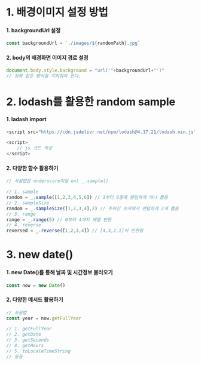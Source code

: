 # 1. 배경이미지 설정 방법

#### 1. backgroundUrl 설정

```javascript
const backgroundUrl = `./images/${randomPath}.jpg`
```

#### 2. body의 배경화면 이미지 경로 설정

```javascript
document.body.style.background = "url('"+backgroundUrl+"')"
// 위와 같은 양식을 지켜줘야 한다.
```



# 2. lodash를 활용한 random sample

#### 1. ladash import

```javascript
<script src="https://cdn.jsdelivr.net/npm/lodash@4.17.21/lodash.min.js"></script>

<script>
    // js 코드 작성
</script>
```

#### 2. 다양한 함수 활용하기

```javascript
// 사용법은 underscore이용 ex) _.sample()

// 1. sample
random = _.sample([1,2,3,4,5,6]) // 1부터 6중에 랜덤하게 하나 뽑음
// 2. sampleSize
random = _.sampleSize([1,2,3,4],2) // 주어진 숫자에서 랜덤하게 2개 뽑음
// 3. range
range = _.range(5) // 0부터 4까지 배열 반환
// 4. reverse
reversed = _.reverse([1,2,3,4]) // [4,3,2,1]이 반환됨
```

# 3. new date()

#### 1. new Date()를 통해 날짜 및 시간정보 불러오기

```javascript
const now = new Date()
```

#### 2. 다양한 메서드 활용하기

```javascript
// 사용법
const year = now.getFullYear

// 1. getFullYear
// 2. getDate
// 3. getSeconds
// 4. getHours
// 5. toLocaleTimeString
// 등등
```

